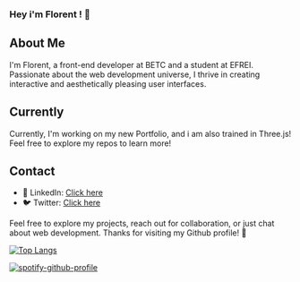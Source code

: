 ### Hey i'm Florent ! 👋

## About Me
I'm Florent, a front-end developer at BETC and a student at EFREI. Passionate about the web development universe, I thrive in creating interactive and aesthetically pleasing user interfaces.

<!-- ## Notable Projects -->
<!-- Alongside my work at BETC, I've contributed to several exciting projects, including ... -->

## Currently
Currently, I'm working on my new Portfolio, and i am also trained in Three.js! Feel free to explore my repos to learn more!

## Contact
- 💼 LinkedIn: [Click here](https://www.linkedin.com/in/florentparis/)
- 🐦 Twitter: [Click here](https://twitter.com/FlorentParis_)

Feel free to explore my projects, reach out for collaboration, or just chat about web development. Thanks for visiting my Github profile! 🚀


[![Top Langs](https://github-readme-stats.vercel.app/api/top-langs/?username=FlorentParis&layout=compact&theme=nightowl)](https://github.com/anuraghazra/github-readme-Statistiques)
<br/>

[![spotify-github-profile](https://spotify-github-profile.vercel.app/api/view?uid=h7skwj2tgpij0lufibjpqoxrw&cover_image=true&theme=novatorem&show_offline=true&background_color=121212&interchange=false&bar_color=53b14f&bar_color_cover=true)](https://spotify-github-profile.vercel.app/api/view?uid=h7skwj2tgpij0lufibjpqoxrw&redirect=true)

